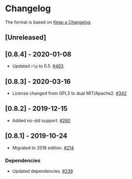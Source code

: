 # Changelog

The format is based on [Keep a Changelog].

[Keep a Changelog]: http://keepachangelog.com/en/1.0.0/

## [Unreleased]

## [0.8.4] - 2020-01-08
- Updated `rlp` to 0.5. [#463](https://github.com/paritytech/parity-common/pull/463)
## [0.8.3] - 2020-03-16
- License changed from GPL3 to dual MIT/Apache2. [#342](https://github.com/paritytech/parity-common/pull/342)
## [0.8.2] - 2019-12-15
- Added no-std support. [#280](https://github.com/paritytech/parity-common/pull/280)
## [0.8.1] - 2019-10-24
- Migrated to 2018 edition. [#214](https://github.com/paritytech/parity-common/pull/214)
### Dependencies
- Updated dependencies. [#239](https://github.com/paritytech/parity-common/pull/239)
